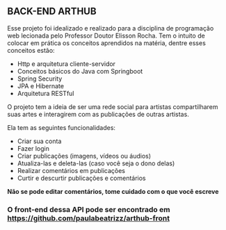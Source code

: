 ## BACK-END ARTHUB

Esse projeto foi idealizado e realizado para a disciplina de programação web lecionada pelo Professor Doutor Elisson Rocha.
Tem o intuito de colocar em prática os conceitos aprendidos na matéria, dentre esses conceitos estão:

- Http e arquitetura cliente-servidor
- Conceitos básicos do Java com Springboot
- Spring Security
- JPA e Hibernate
- Arquitetura RESTful

O projeto tem a ideia de ser uma rede social para artistas compartilharem suas artes e interagirem com as publicações de outras artistas.

Ela tem as seguintes funcionalidades:

- Criar sua conta
- Fazer login
- Criar publicações (imagens, vídeos ou áudios)
- Atualiza-las e deleta-las (caso você seja o dono delas)
- Realizar comentários em publicações
- Curtir e descurtir publicações e comentários

**Não se pode editar comentários, tome cuidado com o que você escreve**

### O front-end dessa API pode ser encontrado em https://github.com/paulabeatrizz/arthub-front
